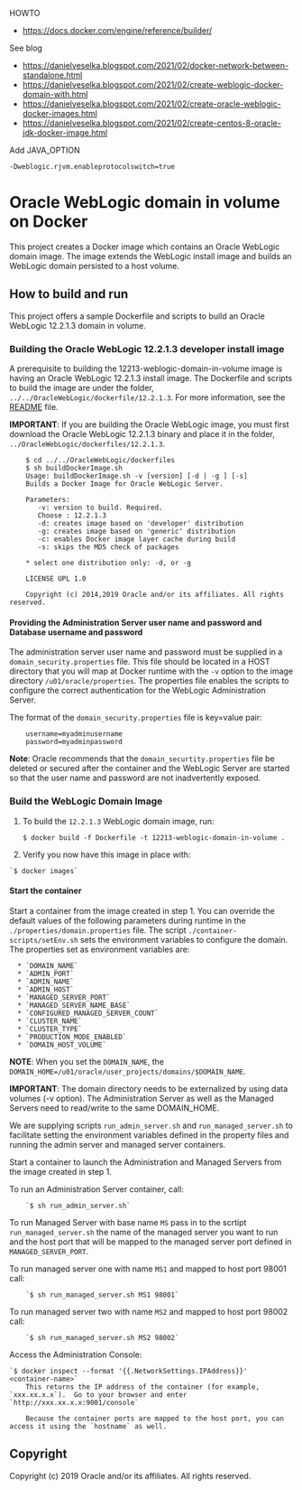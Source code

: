 HOWTO
* https://docs.docker.com/engine/reference/builder/

See blog 
* https://danielveselka.blogspot.com/2021/02/docker-network-between-standalone.html
* https://danielveselka.blogspot.com/2021/02/create-weblogic-docker-domain-with.html
* https://danielveselka.blogspot.com/2021/02/create-oracle-weblogic-docker-images.html
* https://danielveselka.blogspot.com/2021/02/create-centos-8-oracle-jdk-docker-image.html


Add JAVA_OPTION
```
-Dweblogic.rjvm.enableprotocolswitch=true
```



Oracle WebLogic domain in volume on Docker
==========================================
This project creates a Docker image which contains an Oracle WebLogic domain image. The image extends the WebLogic install image and builds an WebLogic domain persisted to a host volume.

## How to build and run
This project offers a sample Dockerfile and scripts to build an Oracle WebLogic 12.2.1.3 domain in volume. 

### Building the Oracle WebLogic 12.2.1.3 developer install image
A prerequisite to building the 12213-weblogic-domain-in-volume image is having an Oracle WebLogic 12.2.1.3 install image. The Dockerfile and scripts to build the image are under the folder, `../../OracleWebLogic/dockerfile/12.2.1.3`. For more information, see the [README](../../OracleWebLogic/dockerfile/12.2.1.3/README.md) file.

**IMPORTANT**: If you are building the Oracle WebLogic image, you must first download the Oracle WebLogic 12.2.1.3 binary and place it in the folder, `../OracleWebLogic/dockerfiles/12.2.1.3`.

        $ cd ../../OracleWebLogic/dockerfiles
        $ sh buildDockerImage.sh
        Usage: buildDockerImage.sh -v [version] [-d | -g ] [-s]
        Builds a Docker Image for Oracle WebLogic Server.

        Parameters:
           -v: version to build. Required.
           Choose : 12.2.1.3
           -d: creates image based on 'developer' distribution
           -g: creates image based on 'generic' distribution
           -c: enables Docker image layer cache during build
           -s: skips the MD5 check of packages

        * select one distribution only: -d, or -g

        LICENSE UPL 1.0

        Copyright (c) 2014,2019 Oracle and/or its affiliates. All rights reserved.

#### Providing the Administration Server user name and password and Database username and password
The administration server user name and password must be supplied in a `domain_security.properties` file. This file should be located in a HOST directory that you will map at Docker runtime with the `-v` option to the image directory `/u01/oracle/properties`. The properties file enables the scripts to configure the correct authentication for the WebLogic Administration Server.

The format of the `domain_security.properties` file is key=value pair:

        username=myadminusername
        password=myadminpassword

**Note**: Oracle recommends that the `domain_securtity.properties` file be deleted or secured after the container and the WebLogic Server are started so that the user name and password are not inadvertently exposed.

### Build the WebLogic Domain Image

  1. To build the `12.2.1.3` WebLogic domain image, run:

        `$ docker build -f Dockerfile -t 12213-weblogic-domain-in-volume .`

  2. Verify you now have this image in place with:

	`$ docker images`

#### Start the container
Start a container from the image created in step 1.
You can override the default values of the following parameters during runtime in the `./properties/domain.properties` file. The script `./container-scripts/setEnv.sh` sets the environment variables to configure the domain. The properties set as environment variables are:

      * `DOMAIN_NAME`
      * `ADMIN_PORT`
      * `ADMIN_NAME`
      * `ADMIN_HOST`
      * `MANAGED_SERVER_PORT`
      * `MANAGED_SERVER_NAME_BASE`
      * `CONFIGURED_MANAGED_SERVER_COUNT`
      * `CLUSTER_NAME`
      * `CLUSTER_TYPE`
      * `PRODUCTION_MODE_ENABLED`
      * `DOMAIN_HOST_VOLUME`

**NOTE**: When you set the `DOMAIN_NAME`, the `DOMAIN_HOME=/u01/oracle/user_projects/domains/$DOMAIN_NAME`. 

**IMPORTANT**: The domain directory needs to be externalized by using data volumes (-v option). The Administration Server as well as the Managed Servers need to read/write to the same DOMAIN_HOME.

We are supplying scripts `run_admin_server.sh` and `run_managed_server.sh` to facilitate setting the environment variables defined in the property files and running the admin server and managed server containers.

  Start a container to launch the Administration and Managed Servers from the image created in step 1.

  To run an Administration Server container, call:

        `$ sh run_admin_server.sh`

  To run Managed Server with base name `MS` pass in to the scrtipt `run_managed_server.sh` the name of the managed server you want to run and the host port that will be mapped to the managed server port defined in `MANAGED_SERVER_PORT`. 

  To run managed server one with name `MS1` and mapped to host port 98001 call:

        `$ sh run_managed_server.sh MS1 98001`

  To run managed server two with name `MS2` and mapped to host port 98002 call:

        `$ sh run_managed_server.sh MS2 98002`

  Access the Administration Console:

	`$ docker inspect --format '{{.NetworkSettings.IPAddress}}' <container-name>`
        This returns the IP address of the container (for example, `xxx.xx.x.x`).  Go to your browser and enter `http://xxx.xx.x.x:9001/console`

        Because the container ports are mapped to the host port, you can access it using the `hostname` as well.


## Copyright
Copyright (c) 2019 Oracle and/or its affiliates. All rights reserved.
